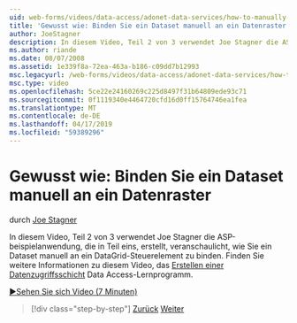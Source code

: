 ```yaml
---
uid: web-forms/videos/data-access/adonet-data-services/how-to-manually-bind-a-dataset-to-a-datagrid
title: 'Gewusst wie: Binden Sie ein Dataset manuell an ein Datenraster | Microsoft-Dokumentation'
author: JoeStagner
description: In diesem Video, Teil 2 von 3 verwendet Joe Stagner die ASP-beispielanwendung, die in Teil eins, erstellt, veranschaulicht, wie Sie ein Dataset manuell an ein DataGrid-Steuerelement zu binden. Für ...
ms.author: riande
ms.date: 08/07/2008
ms.assetid: 1e339f8a-72ea-463a-b186-c09dd7b12993
msc.legacyurl: /web-forms/videos/data-access/adonet-data-services/how-to-manually-bind-a-dataset-to-a-datagrid
msc.type: video
ms.openlocfilehash: 5ce22e24160269c225d8497f31b64809ede93c71
ms.sourcegitcommit: 0f1119340e4464720cfd16d0ff15764746ea1fea
ms.translationtype: MT
ms.contentlocale: de-DE
ms.lasthandoff: 04/17/2019
ms.locfileid: "59389296"
---
```

# <a name="how-to-manually-bind-a-dataset-to-a-datagrid"></a>Gewusst wie: Binden Sie ein Dataset manuell an ein Datenraster

durch [Joe Stagner](https://github.com/JoeStagner)

In diesem Video, Teil 2 von 3 verwendet Joe Stagner die ASP-beispielanwendung, die in Teil eins, erstellt, veranschaulicht, wie Sie ein Dataset manuell an ein DataGrid-Steuerelement zu binden. Finden Sie weitere Informationen zu diesem Video, das [Erstellen einer Datenzugriffsschicht](../../../overview/data-access/introduction/creating-a-data-access-layer-vb.md) Data Access-Lernprogramm.

[&#9654;Sehen Sie sich Video (7 Minuten)](https://channel9.msdn.com/Blogs/ASP-NET-Site-Videos/how-to-manually-bind-a-dataset-to-a-datagrid)

> [!div class="step-by-step"]
> [Zurück](data-access-layers-in-aspnet-applications.md)
> [Weiter](how-to-work-with-datasets-and-filters-from-an-asp-application.md)
